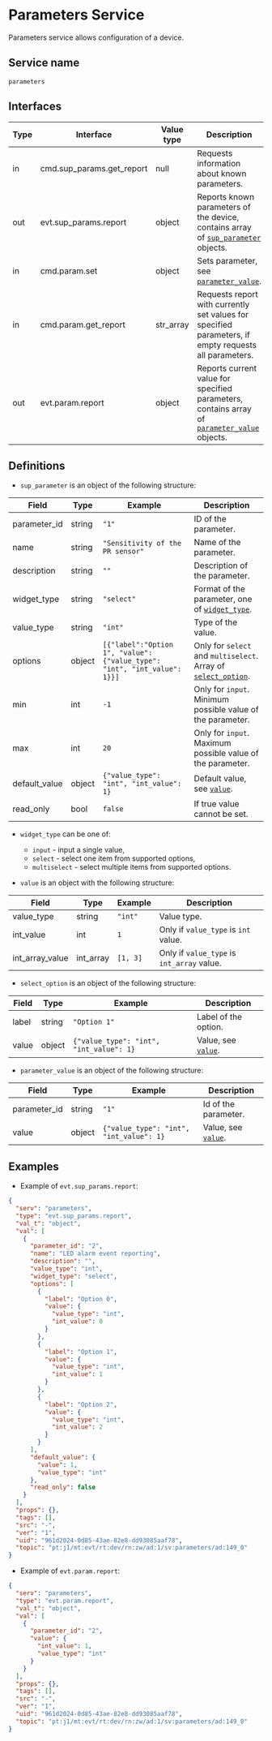 # Parameters Service

Parameters service allows configuration of a device.

## Service name

`parameters`

## Interfaces

| Type | Interface                 | Value type | Description                                                                                                  |
|------|---------------------------|------------|--------------------------------------------------------------------------------------------------------------|
| in   | cmd.sup_params.get_report | null       | Requests information about known parameters.                                                                 |
| out  | evt.sup_params.report     | object     | Reports known parameters of the device, contains array of [`sup_parameter`](#definitions) objects.           |
| in   | cmd.param.set             | object     | Sets parameter, see [`parameter_value`](#definitions).                                                       |
| in   | cmd.param.get_report      | str_array  | Requests report with currently set values for specified parameters, if empty requests all parameters.        |
| out  | evt.param.report          | object     | Reports current value for specified parameters, contains array of [`parameter_value`](#definitions) objects. |

## Definitions

* `sup_parameter` is an object of the following structure:

| Field         | Type   | Example                                                                  | Description                                                                    |
|---------------|--------|--------------------------------------------------------------------------|--------------------------------------------------------------------------------|
| parameter_id  | string | `"1"`                                                                    | ID of the parameter.                                                           |
| name          | string | `"Sensitivity of the PR sensor"`                                         | Name of the parameter.                                                         |
| description   | string | `""`                                                                     | Description of the parameter.                                                  |
| widget_type   | string | `"select"`                                                               | Format of the parameter, one of [`widget_type`](#definitions).                 |
| value_type    | string | `"int"`                                                                  | Type of the value.                                                             |
| options       | object | `[{"label":"Option 1", "value": {"value_type": "int", "int_value": 1}}]` | Only for `select` and `multiselect`. Array of [`select_option`](#definitions). |
| min           | int    | `-1`                                                                     | Only for `input`. Minimum possible value of the parameter.                     |
| max           | int    | `20`                                                                     | Only for `input`. Maximum possible value of the parameter.                     |
| default_value | object | `{"value_type": "int", "int_value": 1}`                                  | Default value, see [`value`](#definitions).                                    |
| read_only     | bool   | `false`                                                                  | If true value cannot be set.                                                   |

* `widget_type` can be one of:
    * `input` - input a single value,
    * `select` - select one item from supported options,
    * `multiselect` - select multiple items from supported options.

* `value` is an object with the following structure:

| Field           | Type      | Example  | Description                                |
|-----------------|-----------|----------|--------------------------------------------|
| value_type      | string    | `"int"`  | Value type.                                |
| int_value       | int       | `1`      | Only if `value_type` is `int` value.       | 
| int_array_value | int_array | `[1, 3]` | Only if `value_type` is `int_array` value. | 

* `select_option` is an object of the following structure:

| Field | Type   | Example                                 | Description                         |
|-------|--------|-----------------------------------------|-------------------------------------|
| label | string | `"Option 1"`                            | Label of the option.                |
| value | object | `{"value_type": "int", "int_value": 1}` | Value, see [`value`](#definitions). |

* `parameter_value` is an object of the following structure:

| Field        | Type   | Example                                 | Description                         |
|--------------|--------|-----------------------------------------|-------------------------------------|
| parameter_id | string | `"1"`                                   | Id of the parameter.                |
| value        | object | `{"value_type": "int", "int_value": 1}` | Value, see [`value`](#definitions). |

## Examples

* Example of `evt.sup_params.report`:

```json 
{
  "serv": "parameters",
  "type": "evt.sup_params.report",
  "val_t": "object",
  "val": [
    {
      "parameter_id": "2",
      "name": "LED alarm event reporting",
      "description": "",
      "value_type": "int",
      "widget_type": "select",
      "options": [
        {
          "label": "Option 0",
          "value": {
            "value_type": "int",
            "int_value": 0
          }
        },
        {
          "label": "Option 1",
          "value": {
            "value_type": "int",
            "int_value": 1
          }
        },
        {
          "label": "Option 2",
          "value": {
            "value_type": "int",
            "int_value": 2
          }
        }
      ],
      "default_value": {
        "value": 1,
        "value_type": "int"
      },
      "read_only": false
    }
  ],
  "props": {},
  "tags": [],
  "src": "-",
  "ver": "1",
  "uid": "961d2024-0d85-43ae-82e8-dd93085aaf78",
  "topic": "pt:j1/mt:evt/rt:dev/rn:zw/ad:1/sv:parameters/ad:149_0"
}
```

* Example of `evt.param.report`:

```json
{
  "serv": "parameters",
  "type": "evt.param.report",
  "val_t": "object",
  "val": [
    {
      "parameter_id": "2",
      "value": {
        "int_value": 1,
        "value_type": "int"
      }
    }
  ],
  "props": {},
  "tags": [],
  "src": "-",
  "ver": "1",
  "uid": "961d2024-0d85-43ae-82e8-dd93085aaf78",
  "topic": "pt:j1/mt:evt/rt:dev/rn:zw/ad:1/sv:parameters/ad:149_0"
}
```